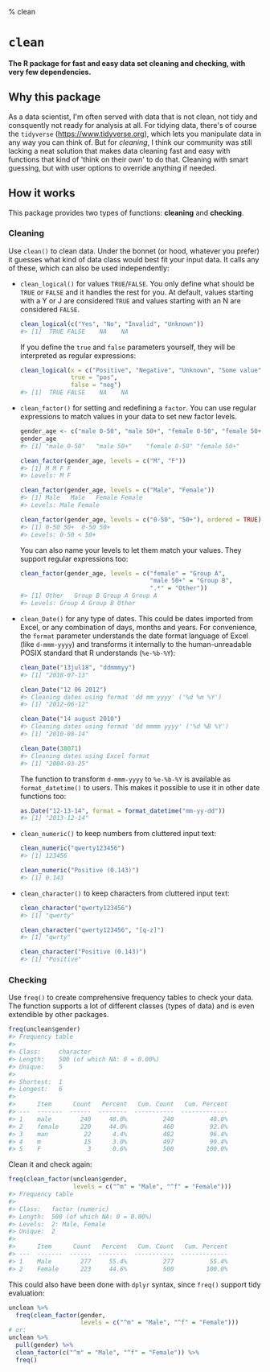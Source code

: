 % clean

# `clean`
**The R package for fast and easy data set cleaning and checking, with very few dependencies.**

## Why this package
As a data scientist, I'm often served with data that is not clean, not tidy and consquently not ready for analysis at all. For tidying data, there's of course the `tidyverse` (https://www.tidyverse.org), which lets you manipulate data in any way you can think of. But for *cleaning*, I think our community was still lacking a neat solution that makes data cleaning fast and easy with functions that kind of 'think on their own' to do that. Cleaning with smart guessing, but with user options to override anything if needed.

## How it works
This package provides two types of functions: **cleaning** and **checking**.

### Cleaning

Use `clean()` to clean data. Under the bonnet (or hood, whatever you prefer) it guesses what kind of data class would best fit your input data. It calls any of these, which can also be used independently:
  
* `clean_logical()` for values `TRUE`/`FALSE`. You only define what should be `TRUE` or `FALSE` and it handles the rest for you. At default, values starting with a Y or J are considered `TRUE` and values starting with an N are considered `FALSE`.
  ```r
  clean_logical(c("Yes", "No", "Invalid", "Unknown"))
  #> [1]  TRUE FALSE    NA    NA
  ```
  If you define the `true` and `false` parameters yourself, they will be interpreted as regular expressions:

  ```r
  clean_logical(x = c("Positive", "Negative", "Unknown", "Some value"),
                true = "pos",
                false = "neg")
  #> [1]  TRUE FALSE    NA    NA
  ```
  
* `clean_factor()` for setting and redefining a `factor`. You can use regular expressions to match values in your data to set new factor levels.
  ```r
  gender_age <- c("male 0-50", "male 50+", "female 0-50", "female 50+")
  gender_age
  #> [1] "male 0-50"   "male 50+"    "female 0-50" "female 50+"
  
  clean_factor(gender_age, levels = c("M", "F"))
  #> [1] M M F F
  #> Levels: M F
  
  clean_factor(gender_age, levels = c("Male", "Female"))
  #> [1] Male   Male   Female Female
  #> Levels: Male Female
  
  clean_factor(gender_age, levels = c("0-50", "50+"), ordered = TRUE)
  #> [1] 0-50 50+  0-50 50+ 
  #> Levels: 0-50 < 50+
  ```
  You can also name your levels to let them match your values. They support regular expressions too:
  
  ```r
  clean_factor(gender_age, levels = c("female" = "Group A", 
                                      "male 50+" = "Group B",
                                      ".*" = "Other"))
  #> [1] Other   Group B Group A Group A
  #> Levels: Group A Group B Other
  ```
    
* `clean_Date()` for any type of dates. This could be dates imported from Excel, or any combination of days, months and years. For convenience, the `format` parameter understands the date format language of Excel (like `d-mmm-yyyy`) and transforms it internally to the human-unreadable POSIX standard that R understands (`%e-%b-%Y`):
  ```r
  clean_Date("13jul18", "ddmmmyy")
  #> [1] "2018-07-13"
  
  clean_Date("12 06 2012")
  #> Cleaning dates using format 'dd mm yyyy' ('%d %m %Y')
  #> [1] "2012-06-12"
  
  clean_Date("14 august 2010")
  #> Cleaning dates using format 'dd mmmm yyyy' ('%d %B %Y')
  #> [1] "2010-08-14"
  
  clean_Date(38071)
  #> Cleaning dates using Excel format
  #> [1] "2004-03-25"
  ```
  
  The function to transform `d-mmm-yyyy` to `%e-%b-%Y` is available as `format_datetime()` to users. This makes it possible to use it in other date functions too:
  
  ```r
  as.Date("12-13-14", format = format_datetime("mm-yy-dd"))
  #> [1] "2013-12-14"
  ```
  
* `clean_numeric()` to keep numbers from cluttered input text:
  
  ```r
  clean_numeric("qwerty123456")
  #> [1] 123456
  
  clean_numeric("Positive (0.143)")
  #> [1] 0.143
  ```
  
* `clean_character()` to keep characters from cluttered input text:
  
  ```r
  clean_character("qwerty123456")
  #> [1] "qwerty"
  
  clean_character("qwerty123456", "[q-z]")
  #> [1] "qwrty"
  
  clean_character("Positive (0.143)")
  #> [1] "Positive"
  ```
  
### Checking

Use `freq()` to create comprehensive frequency tables to check your data. The function supports a lot of different classes (types of data) and is even extendible by other packages.

```r
freq(unclean$gender)
#> Frequency table 
#> 
#> Class:     character
#> Length:    500 (of which NA: 0 = 0.00%)
#> Unique:    5
#> 
#> Shortest:  1
#> Longest:   6
#> 
#>      Item      Count   Percent   Cum. Count   Cum. Percent
#> ---  -------  ------  --------  -----------  -------------
#> 1    male        240     48.0%          240          48.0%
#> 2    female      220     44.0%          460          92.0%
#> 3    man          22      4.4%          482          96.4%
#> 4    m            15      3.0%          497          99.4%
#> 5    F             3      0.6%          500         100.0%
```

Clean it and check again:

```r
freq(clean_factor(unclean$gender, 
                  levels = c("^m" = "Male", "^f" = "Female")))
#> Frequency table 
#> 
#> Class:   factor (numeric)
#> Length:  500 (of which NA: 0 = 0.00%)
#> Levels:  2: Male, Female
#> Unique:  2
#> 
#>      Item      Count   Percent   Cum. Count   Cum. Percent
#> ---  -------  ------  --------  -----------  -------------
#> 1    Male        277     55.4%          277          55.4%
#> 2    Female      223     44.6%          500         100.0%
```

This could also have been done with `dplyr` syntax, since `freq()` support tidy evaluation:
```r
unclean %>% 
  freq(clean_factor(gender,
                    levels = c("^m" = "Male", "^f" = "Female")))
# or:
unclean %>% 
  pull(gender) %>% 
  clean_factor(c("^m" = "Male", "^f" = "Female")) %>% 
  freq()
```
